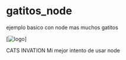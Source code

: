 gatitos_node
============

ejemplo basico con node mas muchos gatitos

[![logo](http://files.softicons.com/download/animal-icons/meow-icon-set-by-iconka/png/256x256/cat_purr.png)]


CATS INVATION
Mi mejor intento de usar node
